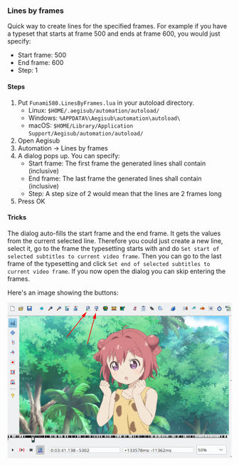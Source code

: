 ### Lines by frames
Quick way to create lines for the specified frames. For example if you have
a typeset that starts at frame 500 and ends at frame 600, you would just specify:
* Start frame: 500
* End frame: 600
* Step: 1

#### Steps
1. Put `Funami580.LinesByFrames.lua` in your autoload directory.
   - Linux: `$HOME/.aegisub/automation/autoload/`
   - Windows: `%APPDATA%\Aegisub\automation\autoload\`
   - macOS: `$HOME/Library/Application Support/Aegisub/automation/autoload/`
2. Open Aegisub
3. Automation → Lines by frames
4. A dialog pops up. You can specify:
   - Start frame: The first frame the generated lines shall contain (inclusive)
   - End frame: The last frame the generated lines shall contain (inclusive)
   - Step: A step size of 2 would mean that the lines are 2 frames long
5. Press OK

#### Tricks
The dialog auto-fills the start frame and the end frame. It gets
the values from the current selected line. Therefore you could
just create a new line, select it, go to the frame the typesetting starts with
and do `Set start of selected subtitles to current video frame`.
Then you can go to the last frame of the typesetting and click
`Set end of selected subtitles to current video frame`. If you
now open the dialog you can skip entering the frames.

Here's an image showing the buttons:

![Buttons in Aegisub](../img/set_to_current_frame.png?raw=true)